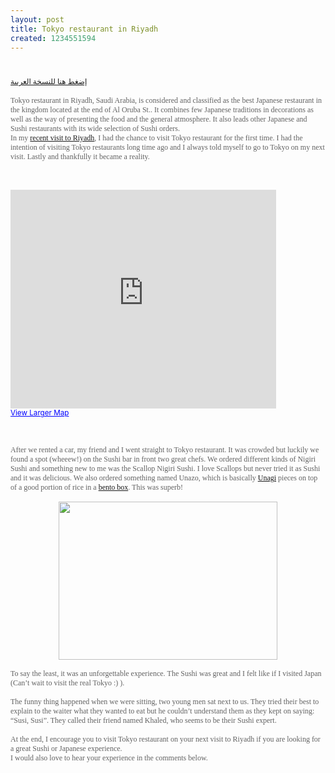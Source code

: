 ```yaml
---
layout: post
title: Tokyo restaurant in Riyadh
created: 1234551594
---
```

<div class="rtecenter"><a href="http://flickr.com/photos/yraffah/3271775762/"><img alt="" src="http://farm4.static.flickr.com/3297/3271775762_354c032efd_m.jpg" /></a></div>
<p style="margin: 0.0px 0.0px 0.0px 0.0px; font: 11.0px Lucida Grande; min-height: 13.0px" class="rtecenter"><a href="http://flickr.com/photos/yraffah/3270957297/"><img alt="" src="http://farm4.static.flickr.com/3523/3270957533_93d9a473c4_t.jpg" /></a>&nbsp;&nbsp;<a href="http://flickr.com/photos/yraffah/3270957297/"><img alt="" src="http://farm4.static.flickr.com/3409/3270957297_c637c7736e_t.jpg" /></a></p>
<p style="margin: 0.0px 0.0px 0.0px 0.0px; font: 11.0px Lucida Grande; min-height: 13.0px">&nbsp;</p>
<p style="margin: 0.0px 0.0px 0.0px 0.0px; line-height: 20.0px; font: 12.0px Geeza Pro; color: #626262; min-height: 15.0px" class="rtecenter"><a href="http://yousef.raffah.com/node/454">إضغط هنا للنسخة العربية</a><br />
&nbsp;</p>
<div dir="ltr">
<p style="margin: 0.0px 0.0px 0.0px 0.0px; line-height: 20.0px; font: 12.0px Lucida Grande; color: #626262">Tokyo restaurant in Riyadh, Saudi Arabia, is considered and classified as the best Japanese restaurant in the kingdom located at the end of Al Oruba St.. It combines few Japanese traditions in decorations as well as the way of presenting the food and the general atmosphere. It also leads other Japanese and Sushi restaurants with its wide selection of Sushi orders.</p>
<p style="margin: 0.0px 0.0px 0.0px 0.0px; line-height: 20.0px; font: 12.0px Lucida Grande; color: #626262">In my <a href="http://yousef.raffah.com/node/453">recent visit to Riyadh</a>, I had the chance to visit Tokyo restaurant for the first time. I had the intention of visiting Tokyo restaurants long time ago and I always told myself to go to Tokyo on my next visit. Lastly and thankfully it became a reality.</p>
</div>
<!--break-->
<p>&nbsp;</p>
<div class="rtecenter"><iframe width="425" height="350" frameborder="0" scrolling="no" marginheight="0" marginwidth="0" src="http://maps.google.com/maps?f=q&amp;source=s_q&amp;hl=en&amp;geocode=&amp;q=tokyo+restaurant,+al+orouba+st,+riyadh&amp;sll=24.707328,46.660976&amp;sspn=0.068772,0.112782&amp;ie=UTF8&amp;cd=1&amp;t=h&amp;s=AARTsJocAlifkH-pKhwGftyYkyfx8xTcMw&amp;ll=24.720365,46.691036&amp;spn=0.006822,0.00912&amp;z=16&amp;output=embed"></iframe></div>
<small><a style="color: rgb(0, 0, 255); text-align: left; " href="http://maps.google.com/maps?f=q&amp;source=embed&amp;hl=en&amp;geocode=&amp;q=tokyo+restaurant,+al+orouba+st,+riyadh&amp;sll=24.707328,46.660976&amp;sspn=0.068772,0.112782&amp;ie=UTF8&amp;cd=1&amp;t=h&amp;ll=24.720365,46.691036&amp;spn=0.006822,0.00912&amp;z=16">View Larger Map</a></small>
<p>&nbsp;</p>
<div dir="ltr">
<p style="margin: 0.0px 0.0px 0.0px 0.0px; line-height: 20.0px; font: 12.0px Lucida Grande; color: #626262">After we rented a car, my friend and I went straight to Tokyo restaurant. It was crowded but luckily we found a spot (wheeew!) on the Sushi bar in front two great chefs. We ordered different kinds of Nigiri Sushi and something new to me was the Scallop Nigiri Sushi. I love Scallops but never tried it as Sushi and it was delicious. We also ordered something named Unazo, which is basically <a href="http://en.wikipedia.org/wiki/Unagi">Unagi</a> pieces on top of a good portion of rice in a <a href="http://en.wikipedia.org/wiki/Bent%C5%8D">bento box</a>. This was superb!</p>
<p style="margin: 0.0px 0.0px 0.0px 0.0px; line-height: 20.0px; font: 12.0px Geeza Pro; color: #626262; min-height: 15.0px" class="rtecenter">&nbsp;</p>
<p style="margin: 0.0px 0.0px 0.0px 0.0px; text-align: center; line-height: 20.0px; font: 12.0px Lucida Grande; color: #626262; min-height: 15.0px" class="rtecenter"><a href="http://upload.wikimedia.org/wikipedia/commons/3/34/CodazziUnaju2.jpg"><img width="350" height="253" alt="" src="http://upload.wikimedia.org/wikipedia/commons/3/34/CodazziUnaju2.jpg" /></a></p>
<p style="margin: 0.0px 0.0px 0.0px 0.0px; line-height: 20.0px; font: 12.0px Geeza Pro; color: #626262; min-height: 15.0px" class="rtecenter">&nbsp;</p>
<p style="margin: 0.0px 0.0px 0.0px 0.0px; line-height: 20.0px; font: 12.0px Lucida Grande; color: #626262">To<span style="font: 12.0px Geeza Pro"> </span>say<span style="font: 12.0px Geeza Pro"> </span>the<span style="font: 12.0px Geeza Pro"> </span>least,<span style="font: 12.0px Geeza Pro"> </span>it<span style="font: 12.0px Geeza Pro"> </span>was<span style="font: 12.0px Geeza Pro"> </span>an<span style="font: 12.0px Geeza Pro"> </span>unforgettable<span style="font: 12.0px Geeza Pro"> </span>experience<span style="font: 12.0px Geeza Pro">. </span>The<span style="font: 12.0px Geeza Pro"> </span>Sushi was great and I felt like if I visited Japan (Can&rsquo;t wait to visit the real Tokyo :) ).</p>
<p style="margin: 0.0px 0.0px 0.0px 0.0px; line-height: 20.0px; font: 12.0px Lucida Grande; color: #626262; min-height: 15.0px">&nbsp;</p>
<p style="margin: 0.0px 0.0px 0.0px 0.0px; line-height: 20.0px; font: 12.0px Lucida Grande; color: #626262">The funny thing happened when we were sitting, two young men sat next to us. They tried their best to explain to the waiter what they wanted to eat but he couldn&rsquo;t understand them as they kept on saying: &ldquo;Susi, Susi&rdquo;. They called their friend named Khaled, who seems to be their Sushi expert.</p>
<p style="margin: 0.0px 0.0px 0.0px 0.0px; line-height: 20.0px; font: 12.0px Lucida Grande; color: #626262; min-height: 15.0px">&nbsp;</p>
<p style="margin: 0.0px 0.0px 0.0px 0.0px; line-height: 20.0px; font: 12.0px Lucida Grande; color: #626262">At the end,<span style="font: 12.0px Geeza Pro"> </span>I<span style="font: 12.0px Geeza Pro"> </span>encourage<span style="font: 12.0px Geeza Pro"> </span>you to visit Tokyo restaurant on your next visit to Riyadh if you are looking for a great Sushi or Japanese experience.</p>
<p style="margin: 0.0px 0.0px 0.0px 0.0px; line-height: 20.0px; font: 12.0px Lucida Grande; color: #626262">I would also love to hear your experience in the comments below.</p>
<p style="margin: 0.0px 0.0px 0.0px 0.0px; line-height: 20.0px; font: 12.0px Geeza Pro; color: #626262; min-height: 15.0px" class="rtecenter"><br />
<br />
<br />
&nbsp;</p>
</div>
